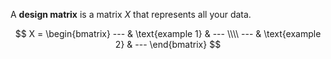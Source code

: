 A **design matrix** is a matrix $X$ that represents all your data.

$$
X = \begin{bmatrix} --- & \text{example 1} & --- \\\\ --- & \text{example 2} & --- \end{bmatrix}
$$